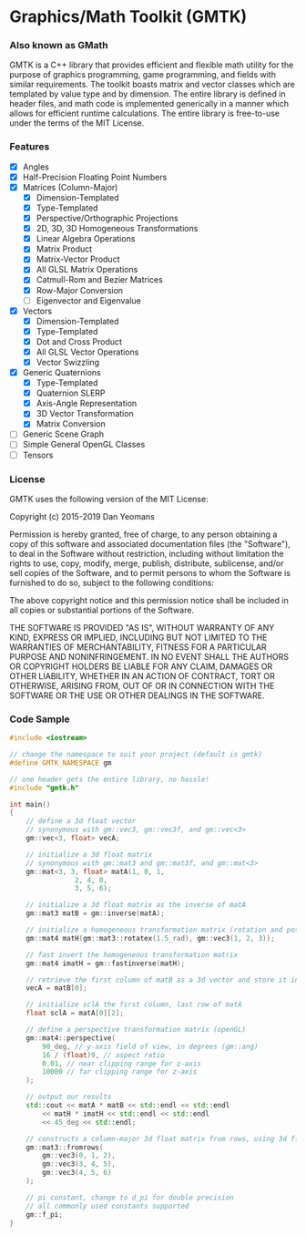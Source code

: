 # Graphics/Math Toolkit (GMTK) 
### Also known as GMath

GMTK is a C++ library that provides efficient and flexible math utility for the purpose of graphics programming, game programming, and fields with similar requirements. The toolkit boasts matrix and vector classes which are templated by value type and by dimension. The entire library is defined in header files, and math code is implemented generically in a manner which allows for efficient runtime calculations. The entire library is free-to-use under the terms of the MIT License.

### Features
- [x] Angles
- [x] Half-Precision Floating Point Numbers
- [x] Matrices (Column-Major)
  - [x] Dimension-Templated
  - [x] Type-Templated
  - [x] Perspective/Orthographic Projections
  - [x] 2D, 3D, 3D Homogeneous Transformations
  - [x] Linear Algebra Operations
  - [x] Matrix Product
  - [x] Matrix-Vector Product
  - [x] All GLSL Matrix Operations
  - [x] Catmull-Rom and Bezier Matrices
  - [x] Row-Major Conversion
  - [ ] Eigenvector and Eigenvalue
- [x] Vectors
  - [x] Dimension-Templated
  - [x] Type-Templated
  - [x] Dot and Cross Product
  - [x] All GLSL Vector Operations
  - [x] Vector Swizzling
- [x] Generic Quaternions
  - [x] Type-Templated
  - [x] Quaternion SLERP
  - [x] Axis-Angle Representation
  - [x] 3D Vector Transformation
  - [x] Matrix Conversion
- [ ] Generic Scene Graph
- [ ] Simple General OpenGL Classes
- [ ] Tensors

### License

GMTK uses the following version of the MIT License:

Copyright (c) 2015-2019 Dan Yeomans

Permission is hereby granted, free of charge, to any person obtaining a copy of this software and associated documentation files (the "Software"), to deal in the Software without restriction, including without limitation the rights to use, copy, modify, merge, publish, distribute, sublicense, and/or sell copies of the Software, and to permit persons to whom the Software is furnished to do so, subject to the following conditions:

The above copyright notice and this permission notice shall be included in all copies or substantial portions of the Software.

THE SOFTWARE IS PROVIDED "AS IS", WITHOUT WARRANTY OF ANY KIND, EXPRESS OR IMPLIED, INCLUDING BUT NOT LIMITED TO THE WARRANTIES OF MERCHANTABILITY, FITNESS FOR A PARTICULAR PURPOSE AND NONINFRINGEMENT. IN NO EVENT SHALL THE AUTHORS OR COPYRIGHT HOLDERS BE LIABLE FOR ANY CLAIM, DAMAGES OR OTHER LIABILITY, WHETHER IN AN ACTION OF CONTRACT, TORT OR OTHERWISE, ARISING FROM, OUT OF OR IN CONNECTION WITH THE SOFTWARE OR THE USE OR OTHER DEALINGS IN THE SOFTWARE.

### Code Sample

``` c++
#include <iostream>

// change the namespace to suit your project (default is gmtk)
#define GMTK_NAMESPACE gm

// one header gets the entire library, no hassle!
#include "gmtk.h"

int main()
{
	// define a 3d float vector
	// synonymous with gm::vec3, gm::vec3f, and gm::vec<3>
	gm::vec<3, float> vecA;

	// initialize a 3d float matrix
	// synonymous with gm::mat3 and gm::mat3f, and gm::mat<3>
	gm::mat<3, 3, float> matA(1, 0, 1,
				2, 4, 0,
				3, 5, 6);

	// initialize a 3d float matrix as the inverse of matA
	gm::mat3 matB = gm::inverse(matA);

	// initialize a homogeneous transformation matrix (rotation and position)
	gm::mat4 matH(gm::mat3::rotatex(1.5_rad), gm::vec3(1, 2, 3));

	// fast invert the homogeneous transformation matrix
	gm::mat4 imatH = gm::fastinverse(matH);

	// retrieve the first column of matB as a 3d vector and store it in vecA
	vecA = matB[0];

	// initialize sclA the first column, last row of matA
	float sclA = matA[0][2];

	// define a perspective transformation matrix (openGL)
	gm::mat4::perspective(
		90_deg, // y-axis field of view, in degrees (gm::ang)
		16 / (float)9, // aspect ratio
		0.01, // near clipping range for z-axis
		10000 // far clipping range for z-axis
	);

	// output our results
	std::cout << matA * matB << std::endl << std::endl
		<< matH * imatH << std::endl << std::endl
		<< 45_deg << std::endl;

	// constructs a column-major 3d float matrix from rows, using 3d float vectors
	gm::mat3::fromrows(
		gm::vec3(0, 1, 2),
		gm::vec3(3, 4, 5),
		gm::vec3(4, 5, 6)
	);

	// pi constant, change to d_pi for double precision
	// all commonly used constants supported
	gm::f_pi;
}

```
